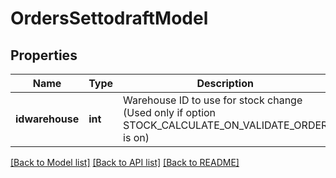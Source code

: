 # OrdersSettodraftModel

## Properties
Name | Type | Description | Notes
------------ | ------------- | ------------- | -------------
**idwarehouse** | **int** | Warehouse ID to use for stock change (Used only if option STOCK_CALCULATE_ON_VALIDATE_ORDER is on) | [optional] 

[[Back to Model list]](../README.md#documentation-for-models) [[Back to API list]](../README.md#documentation-for-api-endpoints) [[Back to README]](../README.md)

